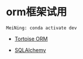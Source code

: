 # orm框架试用

```angular2html
MeiNing: conda activate dev 
```


- [Tortoise ORM](https://tortoise.github.io/index.html)

- [SQLAlchemy](https://www.sqlalchemy.org/#)


```angular2html


```  

